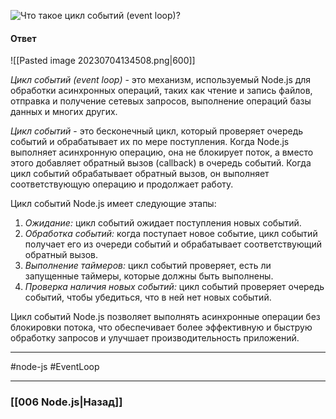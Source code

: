 ![Что такое цикл событий (event loop)?](https://youtu.be/b-jHHEBj7KM?t=307)

#### Ответ

![[Pasted image 20230704134508.png|600]]

*Цикл событий (event loop)* - это механизм, используемый Node.js для обработки асинхронных операций, таких как чтение и запись файлов, отправка и получение сетевых запросов, выполнение операций базы данных и многих других.

*Цикл событий* - это бесконечный цикл, который проверяет очередь событий и обрабатывает их по мере поступления. Когда Node.js выполняет асинхронную операцию, она не блокирует поток, а вместо этого добавляет обратный вызов (callback) в очередь событий. Когда цикл событий обрабатывает обратный вызов, он выполняет соответствующую операцию и продолжает работу.

Цикл событий Node.js имеет следующие этапы:
1. *Ожидание:* цикл событий ожидает поступления новых событий.
2. *Обработка событий:* когда поступает новое событие, цикл событий получает его из очереди событий и обрабатывает соответствующий обратный вызов.
3. *Выполнение таймеров:* цикл событий проверяет, есть ли запущенные таймеры, которые должны быть выполнены.
4. *Проверка наличия новых событий:* цикл событий проверяет очередь событий, чтобы убедиться, что в ней нет новых событий.

Цикл событий Node.js позволяет выполнять асинхронные операции без блокировки потока, что обеспечивает более эффективную и быструю обработку запросов и улучшает производительность приложений.

___
#node-js #EventLoop 

___

### [[006 Node.js|Назад]]